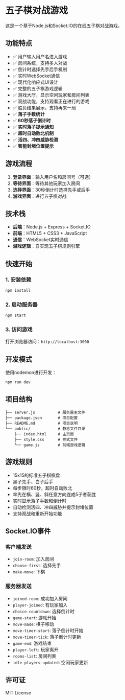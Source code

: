 # 五子棋对战游戏

这是一个基于Node.js和Socket.IO的在线五子棋对战游戏。

## 功能特点

- ✅ 用户输入用户名进入游戏
- ✅ 房间系统，支持多人对战
- ✅ 倒计时选择先手后手机制
- ✅ 实时WebSocket通信
- ✅ 现代化响应式UI设计
- ✅ 完整的五子棋游戏逻辑
- ✅ 游戏大厅，显示空闲玩家和房间列表
- ✅ 观战功能，支持观看正在进行的游戏
- ✅ 胜负结果展示，支持再来一局
- ✅ **落子手数统计**
- ✅ **60秒落子倒计时**
- ✅ **实时落子提示通知**
- ✅ **超时自动败北机制**
- ✅ **活四、冲四威胁检测**
- ✅ **智能封堵位置提示**

## 游戏流程

1. **登录界面**：输入用户名和房间号（可选）
2. **等待界面**：等待其他玩家加入房间
3. **选择界面**：30秒倒计时选择先手或后手
4. **游戏界面**：进行五子棋对战

## 技术栈

- **后端**：Node.js + Express + Socket.IO
- **前端**：HTML5 + CSS3 + JavaScript
- **通信**：WebSocket实时通信
- **游戏逻辑**：自实现五子棋规则引擎

## 快速开始

### 1. 安装依赖

```bash
npm install
```

### 2. 启动服务器

```bash
npm start
```

### 3. 访问游戏

打开浏览器访问：`http://localhost:3000`

## 开发模式

使用nodemon进行开发：

```bash
npm run dev
```

## 项目结构

```
├── server.js          # 服务器主文件
├── package.json       # 项目配置
├── README.md          # 项目说明
└── public/            # 静态文件目录
    ├── index.html     # 主页面
    ├── style.css      # 样式文件
    └── game.js        # 前端游戏逻辑
```

## 游戏规则

- 15x15的标准五子棋棋盘
- 黑子先手，白子后手
- 每步限时60秒，超时自动败北
- 率先在横、竖、斜任意方向连成5子者获胜
- 实时显示落子手数和倒计时
- 自动检测活四、冲四威胁并提示封堵位置
- 支持观战和重新开始功能

## Socket.IO事件

### 客户端发送

- `join-room`: 加入房间
- `choose-first`: 选择先手
- `make-move`: 下棋

### 服务器发送

- `joined-room`: 成功加入房间
- `player-joined`: 有玩家加入
- `choice-countdown`: 选择倒计时
- `game-start`: 游戏开始
- `move-made`: 棋子移动
- `move-timer-start`: 落子倒计时开始
- `move-timer-tick`: 落子倒计时更新
- `game-end`: 游戏结束
- `player-left`: 玩家离开
- `rooms-list`: 房间列表
- `idle-players-updated`: 空闲玩家更新

## 许可证

MIT License
